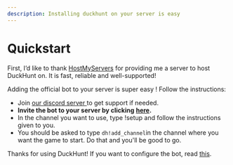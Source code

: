 ```yaml
---
description: Installing duckhunt on your server is easy
---
```


# Quickstart

First, I’d like to thank [HostMyServers](https://www.hostmyservers.fr/) for providing me a server to host DuckHunt on. It is fast, reliable and well-supported!

Adding the official bot to your server is super easy ! Follow the instructions:

* Join [our discord server ](https://discord.gg/2BksEkV)to get support if needed. 
* **Invite the bot to your server by clicking** [**here**](https://discordapp.com/api/oauth2/authorize?client_id=187636051135823872&permissions=70646849&scope=bot)**.**
* In the channel you want to use, type !setup and follow the instructions given to you.
* You should be asked to type `dh!add_channel`in the channel where you want the game to start. Do that and you'll be good to go.

Thanks for using DuckHunt! If you want to configure the bot, read [this](edit-settings-settings-list.md).

